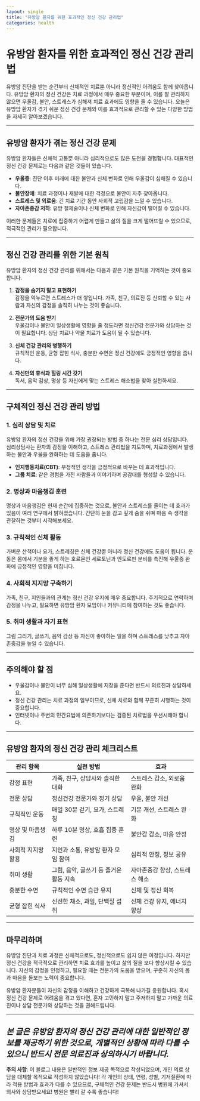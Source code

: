 ```yaml
---
layout: single
title: "유방암 환자를 위한 효과적인 정신 건강 관리법"
categories: health
---
```

# 유방암 환자를 위한 효과적인 정신 건강 관리법

유방암 진단을 받는 순간부터 신체적인 치료뿐 아니라 정신적인 어려움도 함께 찾아옵니다. 유방암 환자의 정신 건강은 치료 과정에서 매우 중요한 부분이며, 이를 잘 관리하지 않으면 우울감, 불안, 스트레스가 심해져 치료 효과에도 영향을 줄 수 있습니다. 오늘은 유방암 환자가 겪기 쉬운 정신 건강 문제와 이를 효과적으로 관리할 수 있는 다양한 방법을 자세히 알아보겠습니다.

---

## 유방암 환자가 겪는 정신 건강 문제

유방암 환자들은 신체적 고통뿐 아니라 심리적으로도 많은 도전을 경험합니다. 대표적인 정신 건강 문제로는 다음과 같은 것들이 있습니다.

- **우울증**: 진단 이후 미래에 대한 불안과 신체 변화로 인해 우울감이 심해질 수 있습니다.
- **불안장애**: 치료 과정이나 재발에 대한 걱정으로 불안이 자주 찾아옵니다.
- **스트레스 및 외로움**: 긴 치료 기간 동안 사회적 고립감을 느낄 수 있습니다.
- **자아존중감 저하**: 유방 절제술이나 신체 변화로 인해 자신감이 떨어질 수 있습니다.

이러한 문제들은 치료에 집중하기 어렵게 만들고 삶의 질을 크게 떨어뜨릴 수 있으므로, 적극적인 관리가 필요합니다.

---

## 정신 건강 관리를 위한 기본 원칙

유방암 환자의 정신 건강 관리를 위해서는 다음과 같은 기본 원칙을 기억하는 것이 중요합니다.

1. **감정을 숨기지 말고 표현하기**  
   감정을 억누르면 스트레스가 더 쌓입니다. 가족, 친구, 의료진 등 신뢰할 수 있는 사람과 자신의 감정을 솔직히 나누는 것이 좋습니다.

2. **전문가의 도움 받기**  
   우울감이나 불안이 일상생활에 영향을 줄 정도라면 정신건강 전문가와 상담하는 것이 필요합니다. 상담 치료나 약물 치료가 도움이 될 수 있습니다.

3. **신체 건강 관리와 병행하기**  
   규칙적인 운동, 균형 잡힌 식사, 충분한 수면은 정신 건강에도 긍정적인 영향을 줍니다.

4. **자신만의 휴식과 힐링 시간 갖기**  
   독서, 음악 감상, 명상 등 자신에게 맞는 스트레스 해소법을 찾아 실천하세요.

---

## 구체적인 정신 건강 관리 방법

### 1. 심리 상담 및 치료

유방암 환자의 정신 건강을 위해 가장 권장되는 방법 중 하나는 전문 심리 상담입니다. 심리상담사는 환자의 감정을 이해하고, 스트레스 관리법을 지도하며, 치료과정에서 발생하는 불안과 우울을 완화하는 데 도움을 줍니다.

- **인지행동치료(CBT)**: 부정적인 생각을 긍정적으로 바꾸는 데 효과적입니다.
- **그룹 치료**: 같은 경험을 가진 사람들과 이야기하며 공감대를 형성할 수 있습니다.

### 2. 명상과 마음챙김 훈련

명상과 마음챙김은 현재 순간에 집중하는 것으로, 불안과 스트레스를 줄이는 데 효과가 있음이 여러 연구에서 밝혀졌습니다. 간단히 눈을 감고 깊게 숨을 쉬며 마음 속 생각을 관찰하는 것부터 시작해보세요.

### 3. 규칙적인 신체 활동

가벼운 산책이나 요가, 스트레칭은 신체 건강뿐 아니라 정신 건강에도 도움이 됩니다. 운동은 몸에서 기분을 좋게 하는 호르몬인 세로토닌과 엔도르핀 분비를 촉진해 우울증 완화에 긍정적인 영향을 미칩니다.

### 4. 사회적 지지망 구축하기

가족, 친구, 지인들과의 관계는 정신 건강 유지에 매우 중요합니다. 주기적으로 연락하며 감정을 나누고, 필요하면 유방암 환자 모임이나 커뮤니티에 참여하는 것도 좋습니다.

### 5. 취미 생활과 자기 표현

그림 그리기, 글쓰기, 음악 감상 등 자신이 좋아하는 일을 하며 스트레스를 낮추고 자아존중감을 높일 수 있습니다.

---

## 주의해야 할 점

- 우울감이나 불안이 너무 심해 일상생활에 지장을 준다면 반드시 의료진과 상담하세요.
- 정신 건강 관리는 치료 과정의 일부이므로, 신체 치료와 함께 꾸준히 시행하는 것이 중요합니다.
- 인터넷이나 주변의 민간요법에 의존하기보다는 검증된 치료법을 우선시해야 합니다.

---

## 유방암 환자의 정신 건강 관리 체크리스트

| 관리 항목           | 실천 방법                                    | 효과                                      |
|--------------------|-------------------------------------------|-----------------------------------------|
| 감정 표현           | 가족, 친구, 상담사와 솔직한 대화           | 스트레스 감소, 외로움 완화               |
| 전문 상담           | 정신건강 전문가와 정기 상담                 | 우울, 불안 개선                          |
| 규칙적인 운동       | 매일 30분 걷기, 요가, 스트레칭              | 기분 개선, 스트레스 완화                 |
| 명상 및 마음챙김    | 하루 10분 명상, 호흡 집중 훈련              | 불안감 감소, 마음 안정                   |
| 사회적 지지망 활용  | 지인과 소통, 유방암 환자 모임 참여           | 심리적 안정, 정보 공유                   |
| 취미 생활           | 그림, 음악, 글쓰기 등 즐거운 활동 지속       | 자아존중감 향상, 스트레스 해소           |
| 충분한 수면         | 규칙적인 수면 습관 유지                      | 신체 및 정신 회복                        |
| 균형 잡힌 식사      | 신선한 채소, 과일, 단백질 섭취              | 신체 건강 유지, 에너지 향상              |

---

## 마무리하며

유방암 진단과 치료 과정은 신체적으로도, 정신적으로도 쉽지 않은 여정입니다. 하지만 정신 건강을 적극적으로 관리하면 치료 효과를 높이고 삶의 질을 보다 향상시킬 수 있습니다. 자신의 감정을 인정하고, 필요할 때는 전문가의 도움을 받으며, 꾸준히 자신의 몸과 마음을 돌보는 노력이 중요합니다.

유방암 환자분들이 자신의 감정을 이해하고 건강하게 극복해 나가길 응원합니다. 혹시 정신 건강 문제로 어려움을 겪고 있다면, 혼자 고민하지 말고 주저하지 말고 가까운 의료진이나 상담 전문가와 상담하는 것을 권해드립니다.

---

*본 글은 유방암 환자의 정신 건강 관리에 대한 일반적인 정보를 제공하기 위한 것으로, 개별적인 상황에 따라 다를 수 있으니 반드시 전문 의료진과 상의하시기 바랍니다.*
---

**주의 사항**: 이 블로그 내용은 일반적인 정보 제공 목적으로 작성되었으며, 개인 의료 상담을 대체할 목적으로 작성하지 않았습니다! 각 개인의 상태, 연령, 성별, 기저질환에 따라 적용 방법과 효과가 다를 수 있으므로, 구체적인 건강 문제는 반드시 병원에 가셔서 의사와 상담받으세요! 병원은 빨리 갈 수록 좋습니다!
